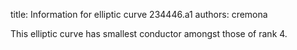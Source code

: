title: Information for elliptic curve 234446.a1
authors:
    cremona

This elliptic curve has smallest conductor amongst those of rank 4.
